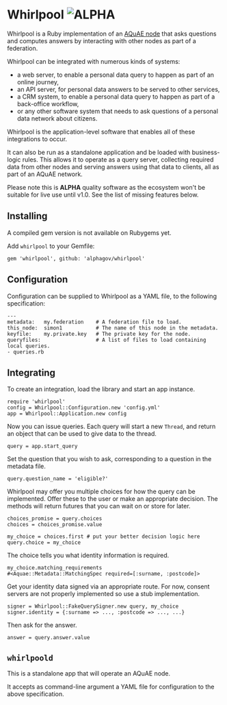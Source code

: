 # Whirlpool ![ALPHA](https://i.imgur.com/8QQeMH8.png)

Whirlpool is a Ruby implementation of an [AQuAE node](https://www.github.com/alphagov/aquae-specification) that asks questions and computes answers by interacting with other nodes as part of a federation.

Whirlpool can be integrated with numerous kinds of systems:

* a web server, to enable a personal data query to happen as part of an online journey,
* an API server, for personal data answers to be served to other services,
* a CRM system, to enable a personal data query to happen as part of a back-office workflow,
* or any other software system that needs to ask questions of a personal data network about citizens.

Whirlpool is the application-level software that enables all of these integrations to occur.

It can also be run as a standalone application and be loaded with business-logic rules. This allows it to operate as a query server, collecting required data from other nodes and serving answers using that data to clients, all as part of an AQuAE network.

Please note this is **ALPHA** quality software as the ecosystem won't be suitable for live use until v1.0. See the list of missing features below.

## Installing

A compiled gem version is not available on Rubygems yet.

Add `whirlpool` to your Gemfile:

    gem 'whirlpool', github: 'alphagov/whirlpool'

## Configuration

Configuration can be supplied to Whirlpool as a YAML file, to the following specification:

    ---
    metadata:   my.federation    # A federation file to load.
    this_node:  simon1           # The name of this node in the metadata.
    keyfile:    my.private.key   # The private key for the node.
    queryfiles:                  # A list of files to load containing local queries.
    - queries.rb

## Integrating

To create an integration, load the library and start an app instance.

    require 'whirlpool'
    config = Whirlpool::Configuration.new 'config.yml'
    app = Whirlpool::Application.new config

Now you can issue queries. Each query will start a new `Thread`, and return an object that can be used to give data to the thread.

    query = app.start_query

Set the question that you wish to ask, corresponding to a question in the metadata file.

    query.question_name = 'eligible?'

Whirlpool may offer you multiple choices for how the query can be implemented. Offer these to the user or make an appropriate decision. The methods will return futures that you can wait on or store for later.

    choices_promise = query.choices
    choices = choices_promise.value

    my_choice = choices.first # put your better decision logic here
    query.choice = my_choice

The choice tells you what identity information is required.

    my_choice.matching_requirements
    #<Aquae::Metadata::MatchingSpec required=[:surname, :postcode]>

Get your identity data signed via an appropriate route. For now, consent servers are not properly implemented so use a stub implementation.

    signer = Whirlpool::FakeQuerySigner.new query, my_choice
    signer.identity = {:surname => ..., :postcode => ..., ...}

Then ask for the answer.

    answer = query.answer.value

## `whirlpoold`

This is a standalone app that will operate an AQuAE node.

It accepts as command-line argument a YAML file for configuration to the above specification.
